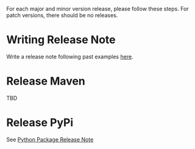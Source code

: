 For each major and minor version release, please follow these steps. For patch versions, there should be no releases.

# Writing Release Note
Write a release note following past examples [here](https://github.com/linkedin/feathr/releases).


# Release Maven
TBD


# Release PyPi
See [Python Package Release Note](https://github.com/linkedin/feathr/blob/main/docs/dev_guide/python_package_release.md)
